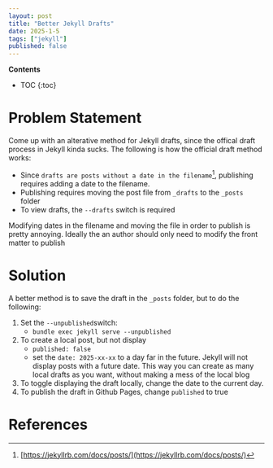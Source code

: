 ```yaml
---
layout: post
title: "Better Jekyll Drafts"
date: 2025-1-5
tags: ["jekyll"]
published: false
---
```


**Contents**
* TOC
{:toc}

# Problem Statement

Come up with an alterative method for Jekyll drafts, since the offical draft process in Jekyll kinda sucks. The following is how the official draft method works:

* Since `drafts are posts without a date in the filename`[^1], publishing requires adding a date to the filename.
* Publishing requires moving the post file from `_drafts` to the `_posts` folder
* To view drafts, the `--drafts` switch is required

Modifying dates in the filename and moving the file in order to publish is pretty annoying. Ideally the an author should only need to modify the front matter to publish

# Solution

A better method is to save the draft in the `_posts` folder, but to do the following:

1. Set the `--unpublished`switch:
    * `bundle exec jekyll serve --unpublished`
2. To create a local post, but not display
    * `published: false`
    * set the `date: 2025-xx-xx` to a day far in the future. Jekyll will not display posts with a future date. This way you can create as many local drafts as you want, without making a mess of the local blog
3. To toggle displaying the draft locally, change the date to the current day.
4. To publish the draft in Github Pages, change `published` to true

# References

[^1]: [https://jekyllrb.com/docs/posts/](https://jekyllrb.com/docs/posts/)